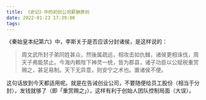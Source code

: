 ```yaml
---
title: 《史记》中的初创公司薪酬原则
date: 2022-01-23 17:39:00
tags:
---
```


《秦始皇本纪第六》中，李斯关于是否应该分封诸侯，是这样说的：

> 周文武所封子弟同姓甚众，然後属疏远，相攻击如仇雠，诸侯更相诛伐，周天子弗能禁止。今海内赖陛下神灵一统，皆为郡县，诸子功臣以公赋税重赏赐之，甚足易制。天下无异意，则安宁之术也。置诸侯不便。

这句话放到今天都适用呢。就是在告诫创业公司，不要随便给员工股份（相当于分封），发钱就够了（即「重赏赐之」），这样有利于创始人团队控制局面（大误）。
